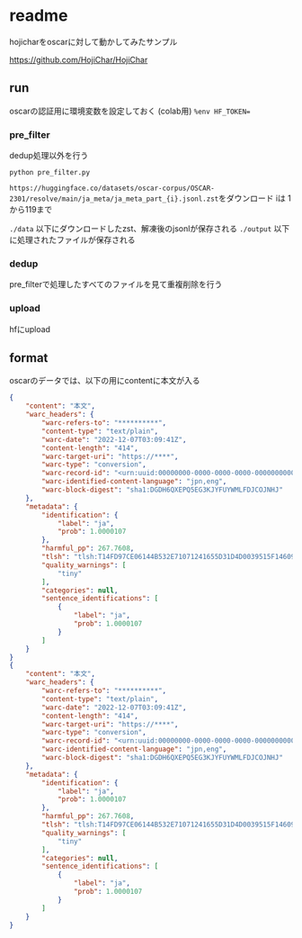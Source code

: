 # readme
hojicharをoscarに対して動かしてみたサンプル

https://github.com/HojiChar/HojiChar

## run

oscarの認証用に環境変数を設定しておく (colab用)
`%env HF_TOKEN=`


### pre_filter
dedup処理以外を行う

```
python pre_filter.py
```

`https://huggingface.co/datasets/oscar-corpus/OSCAR-2301/resolve/main/ja_meta/ja_meta_part_{i}.jsonl.zst`をダウンロード
iは 1から119まで

`./data` 以下にダウンロードしたzst、解凍後のjsonlが保存される
`./output` 以下に処理されたファイルが保存される


### dedup
pre_filterで処理したすべてのファイルを見て重複削除を行う


### upload
hfにupload



## format
oscarのデータでは、以下の用にcontentに本文が入る

```json
{
	"content": "本文",
	"warc_headers": {
		"warc-refers-to": "**********",
		"content-type": "text/plain",
		"warc-date": "2022-12-07T03:09:41Z",
		"content-length": "414",
		"warc-target-uri": "https://****",
		"warc-type": "conversion",
		"warc-record-id": "<urn:uuid:00000000-0000-0000-0000-000000000000>",
		"warc-identified-content-language": "jpn,eng",
		"warc-block-digest": "sha1:DGDH6QXEPQ5EG3KJYFUYWMLFDJCOJNHJ"
	},
	"metadata": {
		"identification": {
			"label": "ja",
			"prob": 1.0000107
		},
		"harmful_pp": 267.7608,
		"tlsh": "tlsh:T14FD97CE06144B532E71071241655D31D4D0039515F14609944F8D755E53F060F9E0E3F4A736D918B9C651F001193A52E10FC232BDC4BE4B71335047F8038A660F5EE416CFD",
		"quality_warnings": [
			"tiny"
		],
		"categories": null,
		"sentence_identifications": [
			{
				"label": "ja",
				"prob": 1.0000107
			}
		]
	}
}
{
	"content": "本文",
	"warc_headers": {
		"warc-refers-to": "**********",
		"content-type": "text/plain",
		"warc-date": "2022-12-07T03:09:41Z",
		"content-length": "414",
		"warc-target-uri": "https://****",
		"warc-type": "conversion",
		"warc-record-id": "<urn:uuid:00000000-0000-0000-0000-000000000000>",
		"warc-identified-content-language": "jpn,eng",
		"warc-block-digest": "sha1:DGDH6QXEPQ5EG3KJYFUYWMLFDJCOJNHJ"
	},
	"metadata": {
		"identification": {
			"label": "ja",
			"prob": 1.0000107
		},
		"harmful_pp": 267.7608,
		"tlsh": "tlsh:T14FD97CE06144B532E71071241655D31D4D0039515F14609944F8D755E53F060F9E0E3F4A736D918B9C651F001193A52E10FC232BDC4BE4B71335047F8038A660F5EE416CFD",
		"quality_warnings": [
			"tiny"
		],
		"categories": null,
		"sentence_identifications": [
			{
				"label": "ja",
				"prob": 1.0000107
			}
		]
	}
}
```